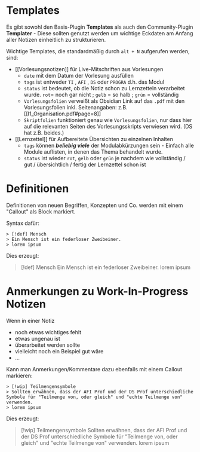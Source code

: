 # Templates
Es gibt sowohl den Basis-Plugin **Templates** als auch den Community-Plugin **Templater** - Diese sollten genutzt werden um wichtige Eckdaten am Anfang aller Notizen einheitlich zu strukturieren.

Wichtige Templates, die standardmäßig durch `alt + N` aufgerufen werden, sind:
- [[Vorlesungsnotizen]] für Live-Mitschriften aus Vorlesungen
	- `date` mit dem Datum der Vorlesung ausfüllen
	- `tags` ist entweder `TI` , `AFI` , `DS` oder `PROGRA` d.h. das Modul
	- `status` ist bedeutet, ob die Notiz schon zu Lernzetteln verarbeitet wurde. `rot`= noch gar nicht ; `gelb` = so halb ; `grün` = vollständig
	- `Vorlesungsfolien` verweißt als Obsidian Link auf das `.pdf` mit den Vorlesungsfolien inkl. Seitenangaben: z.B. [[I1_Organisation.pdf#page=8]]
	- `Skriptfolien` funktioniert genau wie `Vorlesungsfolien`, nur dass hier auf die relevanten Seiten des Vorlesungsskripts verwiesen wird. (DS hat z.B. beides.)
- [[Lernzettel]] für Aufbereitete Übersichten zu einzelnen Inhalten
	- `tags` können ***beliebig viele*** der Modulabkürzungen sein - Einfach alle Module auflisten, in denen das Thema behandelt wurde.
	- `status` ist wieder `rot`, `gelb` oder `grün` je nachdem wie vollständig / gut / übersichtlich / fertig der Lernzettel schon ist

# Definitionen
Definitionen von neuen Begriffen, Konzepten und Co. werden mit einem "Callout" als Block markiert.

Syntax dafür:
```
> [!def] Mensch
> Ein Mensch ist ein federloser Zweibeiner.
> lorem ipsum
```

Dies erzeugt:
> [!def] Mensch
> Ein Mensch ist ein federloser Zweibeiner.
> lorem ipsum


# Anmerkungen zu Work-In-Progress Notizen

Wenn in einer Notiz
- noch etwas wichtiges fehlt
- etwas ungenau ist
- überarbeitet werden sollte
- vielleicht noch ein Beispiel gut wäre
- ...

Kann man Anmerkungen/Kommentare dazu ebenfalls mit einem Callout markieren:

```
> [!wip] Teilmengensymbole
> Sollten erwähnen, dass der AFI Prof und der DS Prof unterschiedliche Symbole für "Teilmenge von, oder gleich" und "echte Teilmenge von" verwenden.
> lorem ipsum
```

Dies erzeugt:
> [!wip] Teilmengensymbole
> Sollten erwähnen, dass der AFI Prof und der DS Prof unterschiedliche Symbole für "Teilmenge von, oder gleich" und "echte Teilmenge von" verwenden.
> lorem ipsum

